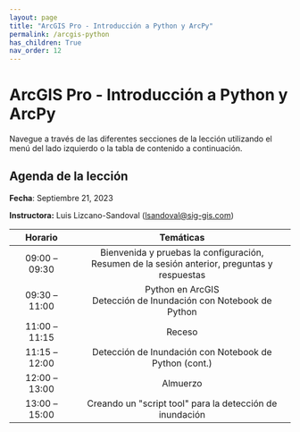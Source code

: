 ```yaml
---
layout: page
title: "ArcGIS Pro - Introducción a Python y ArcPy"
permalink: /arcgis-python
has_children: True
nav_order: 12
---
```


# ArcGIS Pro - Introducción a Python y ArcPy

Navegue a través de las diferentes secciones de la lección utilizando el menú del lado izquierdo o la tabla de contenido a continuación.

## Agenda de la lección

**Fecha**: Septiembre 21, 2023

**Instructora:** Luis Lizcano-Sandoval (lsandoval@sig-gis.com)

|    Horario    |                                            Temáticas                                            |
|:-------------:|:-----------------------------------------------------------------------------------------------:|
| 09:00 – 09:30 | Bienvenida y pruebas la configuración,<br>Resumen de la sesión anterior, preguntas y respuestas |
| 09:30 – 11:00 |                Python en ArcGIS<br>Detección de Inundación con Notebook de Python               |
| 11:00 – 11:15 |                                              Receso                                             |
| 11:15 – 12:00 |                      Detección de Inundación con Notebook de Python (cont.)                     |
| 12:00 – 13:00 |                                             Almuerzo                                            |
| 13:00 – 15:00 |                     Creando un "script tool" para la detección de inundación                    |
